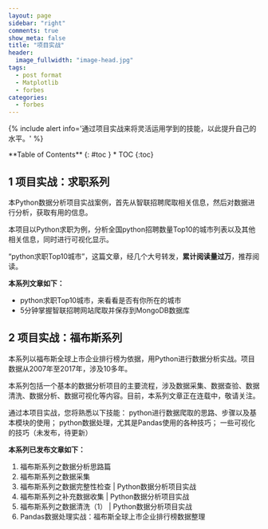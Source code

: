 ```yaml
---
layout: page
sidebar: "right"
comments: true
show_meta: false
title: "项目实战"
header:
  image_fullwidth: "image-head.jpg"
tags:
  - post format
  - Matplotlib
  - forbes
categories:
  - forbes
---
```

{% include alert info='通过项目实战来将灵活运用学到的技能，以此提升自己的水平。' %}

<div class="panel radius" markdown="1">
**Table of Contents**
{: #toc }
*  TOC
{:toc}
</div>





## 1 项目实战：求职系列

本Python数据分析项目实战案例，首先从智联招聘爬取相关信息，然后对数据进行分析，获取有用的信息。

本项目以Python求职为例，分析全国python招聘数量Top10的城市列表以及其他相关信息，同时进行可视化显示。

“python求职Top10城市”，这篇文章，经几个大号转发，**累计阅读量过万**，推荐阅读。

**本系列文章如下：**
* python求职Top10城市，来看看是否有你所在的城市
* 5分钟掌握智联招聘网站爬取并保存到MongoDB数据库



## 2 项目实战：福布斯系列

本系列以福布斯全球上市企业排行榜为依据，用Python进行数据分析实战。项目数据从2007年至2017年，涉及10多年。

本系列包括一个基本的数据分析项目的主要流程，涉及数据采集、数据查验、数据清洗、数据分析、数据可视化等内容。目前，本系列文章正在连载中，敬请关注。

通过本项目实战，您将熟悉以下技能：
python进行数据爬取的思路、步骤以及基本模块的使用；
python数据处理，尤其是Pandas使用的各种技巧；
一些可视化的技巧（未发布，待更新）

**本系列已发布文章如下：**
1. 福布斯系列之数据分析思路篇
1. 福布斯系列之数据采集
1. 福布斯系列之数据完整性检查 \| Python数据分析项目实战
1. 福布斯系列之补充数据收集 \| Python数据分析项目实战
1. 福布斯系列之数据清洗（1） \| Python数据分析项目实战
1. Pandas数据处理实战：福布斯全球上市企业排行榜数据整理
